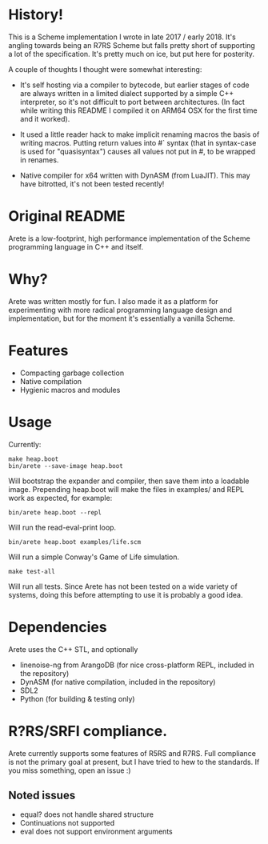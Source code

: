 # History!

This is a Scheme implementation I wrote in late 2017 / early 2018. It's angling
towards being an R7RS Scheme but falls pretty short of supporting a lot of the
specification. It's pretty much on ice, but put here for posterity.

A couple of thoughts I thought were somewhat interesting:

- It's self hosting via a compiler to bytecode, but earlier stages of code are
  always written in a limited dialect supported by a simple C++ interpreter, so
  it's not difficult to port between architectures. (In fact while writing this README
  I compiled it on ARM64 OSX for the first time and it worked).

- It used a little reader hack to make implicit renaming macros the basis of
  writing macros. Putting return values into #\` syntax (that in syntax-case is
  used for "quasisyntax") causes all values not put in #, to be wrapped in
  renames. 

- Native compiler for x64 written with DynASM (from LuaJIT). This may have
  bitrotted, it's not been tested recently!

# Original README

Arete is a low-footprint, high performance implementation of the Scheme programming language in C++ and itself.

# Why?

Arete was written mostly for fun. I also made it as a platform for experimenting with more radical programming language
design and implementation, but for the moment it's essentially a vanilla Scheme. 

# Features

- Compacting garbage collection
- Native compilation
- Hygienic macros and modules

# Usage

Currently:

    make heap.boot
    bin/arete --save-image heap.boot

Will bootstrap the expander and compiler, then save them into a loadable image. Prepending heap.boot will make the
files in examples/ and REPL work as expected, for example:

    bin/arete heap.boot --repl

Will run the read-eval-print loop.

    bin/arete heap.boot examples/life.scm 

Will run a simple Conway's Game of Life simulation.

    make test-all

Will run all tests. Since Arete has not been tested on a wide variety of systems, doing this before
attempting to use it is probably a good idea.

# Dependencies

Arete uses the C++ STL, and optionally
- linenoise-ng from ArangoDB (for nice cross-platform REPL, included in the repository)
- DynASM (for native compilation, included in the repository)
- SDL2
- Python (for building & testing only)

# R?RS/SRFI compliance.

Arete currently supports some features of R5RS and R7RS. Full compliance is not the primary goal at present, but I have tried to hew to the standards. If you miss something, open an issue :)

## Noted issues

- equal? does not handle shared structure
- Continuations not supported
- eval does not support environment arguments
